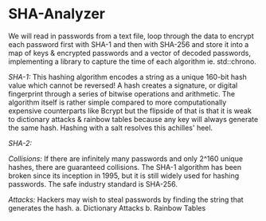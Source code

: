 # SHA-Analyzer

We will read in passwords from a text file, loop through the data to encrypt each password first with SHA-1 and then with SHA-256 and store it into a map of keys & encrypted passwords and a vector of decoded passwords, implementing a library to capture the time of each algorithm ie. std::chrono.

*SHA-1:*
This hashing algorithm encodes a string as a unique 160-bit hash value which cannot be reversed!
A hash creates a signature, or digital fingerprint through a series of bitwise operations and arithmetic. The algorithm itself is rather simple compared to more computationally expensive counterparts like Bcrypt but the flipside of that is that it is weak to dictionary attacks & rainbow tables because any key will always generate the same hash. Hashing with a salt resolves this achilles' heel.

*SHA-2:*

*Collisions:*
If there are infinitely many passwords and only 2^160 unique hashes, there are guaranteed collisions. The SHA-1 algorithm has been broken since its inception in 1995, but it is still widely used for hashing passwords. The safe industry standard is SHA-256.

*Attacks:*
Hackers may wish to steal passwords by finding the string that generates the hash.
a. Dictionary Attacks
b. Rainbow Tables
